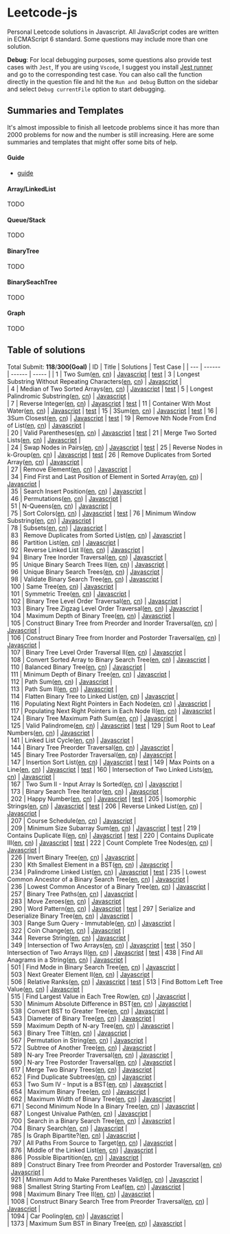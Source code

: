 # Leetcode-js

Personal Leetcode solutions in Javascript. All JavaScript codes are written in ECMAScript 6 standard. Some questions may include more than one solution.

**Debug**:  For local debugging purposes, some questions also provide test cases with `Jest`, If you are using `Vscode`, I suggest you install [Jest runner](https://marketplace.visualstudio.com/items?itemName=firsttris.vscode-jest-runner) and go to the corresponding test case. You can also call the function directly in the question file and hit the `Run and Debug` Button on the sidebar and select `Debug currentFile` option to start debugging.

## Summaries and Templates
It's almost impossible to finish all leetcode problems since it has more than 2000 problems for now and the number is still increasing. Here are some summaries and templates that might offer some bits of help.

#### **Guide**
* [guide](docs/guide.md)
#### **Array/LinkedList**
TODO
####  **Queue/Stack**
TODO
#### **BinaryTree**
TODO
####  **BinarySeachTree**
TODO
#### Graph
TODO
## Table of solutions
Total Submit: **118**/**300(Goal)**
| ID | Title | Solutions | Test Case |
  | --- | ------ | ------ | ----- |
| 1 | Two Sum([en](https://leetcode.com/problems/two-sum), [cn](https://leetcode.cn/problems/two-sum)) | [Javascript](./src/1.two-sum.js) |  [test](./test/1.two-sum.test.js)
| 3 | Longest Substring Without Repeating Characters([en](https://leetcode.com/problems/longest-substring-without-repeating-characters), [cn](https://leetcode.cn/problems/longest-substring-without-repeating-characters)) | [Javascript](./src/3.无重复字符的最长子串.js) |  
| 4 | Median of Two Sorted Arrays([en](https://leetcode.com/problems/median-of-two-sorted-arrays), [cn](https://leetcode.cn/problems/median-of-two-sorted-arrays)) | [Javascript](./src/4.median-of-two-sorted-arrays.js) |  [test](./test/4.median-of-two-sorted-arrays.test.js)
| 5 | Longest Palindromic Substring([en](https://leetcode.com/problems/longest-palindromic-substring), [cn](https://leetcode.cn/problems/longest-palindromic-substring)) | [Javascript](./src/5.最长回文子串.js) |  
| 7 | Reverse Integer([en](https://leetcode.com/problems/reverse-integer), [cn](https://leetcode.cn/problems/reverse-integer)) | [Javascript](./src/7.reverse-integer.js) |  [test](./test/7.reverse-integer.test.js)
| 11 | Container With Most Water([en](https://leetcode.com/problems/container-with-most-water), [cn](https://leetcode.cn/problems/container-with-most-water)) | [Javascript](./src/11.container-with-most-water.js) |  [test](./test/11.container-with-most-water.test.js)
| 15 | 3Sum([en](https://leetcode.com/problems/3sum), [cn](https://leetcode.cn/problems/3sum)) | [Javascript](./src/15.3-sum.js) |  [test](./test/15.3-sum.test.js)
| 16 | 3Sum Closest([en](https://leetcode.com/problems/3sum-closest), [cn](https://leetcode.cn/problems/3sum-closest)) | [Javascript](./src/16.3-sum-closest.js) |  [test](./test/16.3-sum-closest.test.js)
| 19 | Remove Nth Node From End of List([en](https://leetcode.com/problems/remove-nth-node-from-end-of-list), [cn](https://leetcode.cn/problems/remove-nth-node-from-end-of-list)) | [Javascript](./src/19.删除链表的倒数第-n-个结点.js) |  
| 20 | Valid Parentheses([en](https://leetcode.com/problems/valid-parentheses), [cn](https://leetcode.cn/problems/valid-parentheses)) | [Javascript](./src/20.valid-parentheses.js) |  [test](./test/20.valid-parentheses.test.js)
| 21 | Merge Two Sorted Lists([en](https://leetcode.com/problems/merge-two-sorted-lists), [cn](https://leetcode.cn/problems/merge-two-sorted-lists)) | [Javascript](./src/21.合并两个有序链表.js) |  
| 24 | Swap Nodes in Pairs([en](https://leetcode.com/problems/swap-nodes-in-pairs), [cn](https://leetcode.cn/problems/swap-nodes-in-pairs)) | [Javascript](./src/24.swap-nodes-in-pairs.js) |  [test](./test/24.swap-nodes-in-pairs.test.js)
| 25 | Reverse Nodes in k-Group([en](https://leetcode.com/problems/reverse-nodes-in-k-group), [cn](https://leetcode.cn/problems/reverse-nodes-in-k-group)) | [Javascript](./src/25.reverse-nodes-in-k-group.js) |  [test](./test/25.reverse-nodes-in-k-group.test.js)
| 26 | Remove Duplicates from Sorted Array([en](https://leetcode.com/problems/remove-duplicates-from-sorted-array), [cn](https://leetcode.cn/problems/remove-duplicates-from-sorted-array)) | [Javascript](./src/26.删除有序数组中的重复项.js) |  
| 27 | Remove Element([en](https://leetcode.com/problems/remove-element), [cn](https://leetcode.cn/problems/remove-element)) | [Javascript](./src/27.移除元素.js) |  
| 34 | Find First and Last Position of Element in Sorted Array([en](https://leetcode.com/problems/find-first-and-last-position-of-element-in-sorted-array), [cn](https://leetcode.cn/problems/find-first-and-last-position-of-element-in-sorted-array)) | [Javascript](./src/34.在排序数组中查找元素的第一个和最后一个位置.js) |  
| 35 | Search Insert Position([en](https://leetcode.com/problems/search-insert-position), [cn](https://leetcode.cn/problems/search-insert-position)) | [Javascript](./src/35.搜索插入位置.js) |  
| 46 | Permutations([en](https://leetcode.com/problems/permutations), [cn](https://leetcode.cn/problems/permutations)) | [Javascript](./src/46.全排列.js) |  
| 51 | N-Queens([en](https://leetcode.com/problems/n-queens), [cn](https://leetcode.cn/problems/n-queens)) | [Javascript](./src/51.n-皇后.js) |  
| 75 | Sort Colors([en](https://leetcode.com/problems/sort-colors), [cn](https://leetcode.cn/problems/sort-colors)) | [Javascript](./src/75.sort-colors.js) |  [test](./test/75.sort-colors.test.js)
| 76 | Minimum Window Substring([en](https://leetcode.com/problems/minimum-window-substring), [cn](https://leetcode.cn/problems/minimum-window-substring)) | [Javascript](./src/76.最小覆盖子串.js) |  
| 78 | Subsets([en](https://leetcode.com/problems/subsets), [cn](https://leetcode.cn/problems/subsets)) | [Javascript](./src/78.子集.js) |  
| 83 | Remove Duplicates from Sorted List([en](https://leetcode.com/problems/remove-duplicates-from-sorted-list), [cn](https://leetcode.cn/problems/remove-duplicates-from-sorted-list)) | [Javascript](./src/83.删除排序链表中的重复元素.js) |  
| 86 | Partition List([en](https://leetcode.com/problems/partition-list), [cn](https://leetcode.cn/problems/partition-list)) | [Javascript](./src/86.分隔链表.js) |  
| 92 | Reverse Linked List II([en](https://leetcode.com/problems/reverse-linked-list-ii), [cn](https://leetcode.cn/problems/reverse-linked-list-ii)) | [Javascript](./src/92.反转链表-ii.js) |  
| 94 | Binary Tree Inorder Traversal([en](https://leetcode.com/problems/binary-tree-inorder-traversal), [cn](https://leetcode.cn/problems/binary-tree-inorder-traversal)) | [Javascript](./src/94.二叉树的中序遍历.js) |  
| 95 | Unique Binary Search Trees II([en](https://leetcode.com/problems/unique-binary-search-trees-ii), [cn](https://leetcode.cn/problems/unique-binary-search-trees-ii)) | [Javascript](./src/95.不同的二叉搜索树-ii.js) |  
| 96 | Unique Binary Search Trees([en](https://leetcode.com/problems/unique-binary-search-trees), [cn](https://leetcode.cn/problems/unique-binary-search-trees)) | [Javascript](./src/96.不同的二叉搜索树.js) |  
| 98 | Validate Binary Search Tree([en](https://leetcode.com/problems/validate-binary-search-tree), [cn](https://leetcode.cn/problems/validate-binary-search-tree)) | [Javascript](./src/98.验证二叉搜索树.js) |  
| 100 | Same Tree([en](https://leetcode.com/problems/same-tree), [cn](https://leetcode.cn/problems/same-tree)) | [Javascript](./src/100.相同的树.js) |  
| 101 | Symmetric Tree([en](https://leetcode.com/problems/symmetric-tree), [cn](https://leetcode.cn/problems/symmetric-tree)) | [Javascript](./src/101.对称二叉树.js) |  
| 102 | Binary Tree Level Order Traversal([en](https://leetcode.com/problems/binary-tree-level-order-traversal), [cn](https://leetcode.cn/problems/binary-tree-level-order-traversal)) | [Javascript](./src/102.二叉树的层序遍历.js) |  
| 103 | Binary Tree Zigzag Level Order Traversal([en](https://leetcode.com/problems/binary-tree-zigzag-level-order-traversal), [cn](https://leetcode.cn/problems/binary-tree-zigzag-level-order-traversal)) | [Javascript](./src/103.二叉树的锯齿形层序遍历.js) |  
| 104 | Maximum Depth of Binary Tree([en](https://leetcode.com/problems/maximum-depth-of-binary-tree), [cn](https://leetcode.cn/problems/maximum-depth-of-binary-tree)) | [Javascript](./src/104.二叉树的最大深度.js) |  
| 105 | Construct Binary Tree from Preorder and Inorder Traversal([en](https://leetcode.com/problems/construct-binary-tree-from-preorder-and-inorder-traversal), [cn](https://leetcode.cn/problems/construct-binary-tree-from-preorder-and-inorder-traversal)) | [Javascript](./src/105.从前序与中序遍历序列构造二叉树.js) |  
| 106 | Construct Binary Tree from Inorder and Postorder Traversal([en](https://leetcode.com/problems/construct-binary-tree-from-inorder-and-postorder-traversal), [cn](https://leetcode.cn/problems/construct-binary-tree-from-inorder-and-postorder-traversal)) | [Javascript](./src/106.从中序与后序遍历序列构造二叉树.js) |  
| 107 | Binary Tree Level Order Traversal II([en](https://leetcode.com/problems/binary-tree-level-order-traversal-ii), [cn](https://leetcode.cn/problems/binary-tree-level-order-traversal-ii)) | [Javascript](./src/107.二叉树的层序遍历-ii.js) |  
| 108 | Convert Sorted Array to Binary Search Tree([en](https://leetcode.com/problems/convert-sorted-array-to-binary-search-tree), [cn](https://leetcode.cn/problems/convert-sorted-array-to-binary-search-tree)) | [Javascript](./src/108.将有序数组转换为二叉搜索树.js) |  
| 110 | Balanced Binary Tree([en](https://leetcode.com/problems/balanced-binary-tree), [cn](https://leetcode.cn/problems/balanced-binary-tree)) | [Javascript](./src/110.平衡二叉树.js) |  
| 111 | Minimum Depth of Binary Tree([en](https://leetcode.com/problems/minimum-depth-of-binary-tree), [cn](https://leetcode.cn/problems/minimum-depth-of-binary-tree)) | [Javascript](./src/111.二叉树的最小深度.js) |  
| 112 | Path Sum([en](https://leetcode.com/problems/path-sum), [cn](https://leetcode.cn/problems/path-sum)) | [Javascript](./src/112.路径总和.js) |  
| 113 | Path Sum II([en](https://leetcode.com/problems/path-sum-ii), [cn](https://leetcode.cn/problems/path-sum-ii)) | [Javascript](./src/113.路径总和-ii.js) |  
| 114 | Flatten Binary Tree to Linked List([en](https://leetcode.com/problems/flatten-binary-tree-to-linked-list), [cn](https://leetcode.cn/problems/flatten-binary-tree-to-linked-list)) | [Javascript](./src/114.二叉树展开为链表.js) |  
| 116 | Populating Next Right Pointers in Each Node([en](https://leetcode.com/problems/populating-next-right-pointers-in-each-node), [cn](https://leetcode.cn/problems/populating-next-right-pointers-in-each-node)) | [Javascript](./src/116.填充每个节点的下一个右侧节点指针.js) |  
| 117 | Populating Next Right Pointers in Each Node II([en](https://leetcode.com/problems/populating-next-right-pointers-in-each-node-ii), [cn](https://leetcode.cn/problems/populating-next-right-pointers-in-each-node-ii)) | [Javascript](./src/117.填充每个节点的下一个右侧节点指针-ii.js) |  
| 124 | Binary Tree Maximum Path Sum([en](https://leetcode.com/problems/binary-tree-maximum-path-sum), [cn](https://leetcode.cn/problems/binary-tree-maximum-path-sum)) | [Javascript](./src/124.二叉树中的最大路径和.js) |  
| 125 | Valid Palindrome([en](https://leetcode.com/problems/valid-palindrome), [cn](https://leetcode.cn/problems/valid-palindrome)) | [Javascript](./src/125.valid-palindrome.js) |  [test](./test/125.valid-palindrome.test.js)
| 129 | Sum Root to Leaf Numbers([en](https://leetcode.com/problems/sum-root-to-leaf-numbers), [cn](https://leetcode.cn/problems/sum-root-to-leaf-numbers)) | [Javascript](./src/129.求根节点到叶节点数字之和.js) |  
| 141 | Linked List Cycle([en](https://leetcode.com/problems/linked-list-cycle), [cn](https://leetcode.cn/problems/linked-list-cycle)) | [Javascript](./src/141.环形链表.js) |  
| 144 | Binary Tree Preorder Traversal([en](https://leetcode.com/problems/binary-tree-preorder-traversal), [cn](https://leetcode.cn/problems/binary-tree-preorder-traversal)) | [Javascript](./src/144.二叉树的前序遍历.js) |  
| 145 | Binary Tree Postorder Traversal([en](https://leetcode.com/problems/binary-tree-postorder-traversal), [cn](https://leetcode.cn/problems/binary-tree-postorder-traversal)) | [Javascript](./src/145.二叉树的后序遍历.js) |  
| 147 | Insertion Sort List([en](https://leetcode.com/problems/insertion-sort-list), [cn](https://leetcode.cn/problems/insertion-sort-list)) | [Javascript](./src/147.insertion-sort-list.js) |  [test](./test/147.insertion-sort-list.test.js)
| 149 | Max Points on a Line([en](https://leetcode.com/problems/max-points-on-a-line), [cn](https://leetcode.cn/problems/max-points-on-a-line)) | [Javascript](./src/149.max-points-on-a-line.js) |  [test](./test/149.max-points-on-a-line.test.js)
| 160 | Intersection of Two Linked Lists([en](https://leetcode.com/problems/intersection-of-two-linked-lists), [cn](https://leetcode.cn/problems/intersection-of-two-linked-lists)) | [Javascript](./src/160.相交链表.js) |  
| 167 | Two Sum II - Input Array Is Sorted([en](https://leetcode.com/problems/two-sum-ii---input-array-is-sorted), [cn](https://leetcode.cn/problems/two-sum-ii---input-array-is-sorted)) | [Javascript](./src/167.两数之和-ii-输入有序数组.js) |  
| 173 | Binary Search Tree Iterator([en](https://leetcode.com/problems/binary-search-tree-iterator), [cn](https://leetcode.cn/problems/binary-search-tree-iterator)) | [Javascript](./src/173.二叉搜索树迭代器.js) |  
| 202 | Happy Number([en](https://leetcode.com/problems/happy-number), [cn](https://leetcode.cn/problems/happy-number)) | [Javascript](./src/202.happy-number.js) |  [test](./test/202.happy-number.test.js)
| 205 | Isomorphic Strings([en](https://leetcode.com/problems/isomorphic-strings), [cn](https://leetcode.cn/problems/isomorphic-strings)) | [Javascript](./src/205.isomorphic-strings.js) |  [test](./test/205.isomorphic-strings.test.js)
| 206 | Reverse Linked List([en](https://leetcode.com/problems/reverse-linked-list), [cn](https://leetcode.cn/problems/reverse-linked-list)) | [Javascript](./src/206.反转链表.js) |  
| 207 | Course Schedule([en](https://leetcode.com/problems/course-schedule), [cn](https://leetcode.cn/problems/course-schedule)) | [Javascript](./src/207.课程表.js) |  
| 209 | Minimum Size Subarray Sum([en](https://leetcode.com/problems/minimum-size-subarray-sum), [cn](https://leetcode.cn/problems/minimum-size-subarray-sum)) | [Javascript](./src/209.minimum-size-subarray-sum.js) |  [test](./test/209.minimum-size-subarray-sum.test.js)
| 219 | Contains Duplicate II([en](https://leetcode.com/problems/contains-duplicate-ii), [cn](https://leetcode.cn/problems/contains-duplicate-ii)) | [Javascript](./src/219.contains-duplicate-ii.js) |  [test](./test/219.contains-duplicate-ii.test.js)
| 220 | Contains Duplicate III([en](https://leetcode.com/problems/contains-duplicate-iii), [cn](https://leetcode.cn/problems/contains-duplicate-iii)) | [Javascript](./src/220.contains-duplicate-iii.js) |  [test](./test/220.contains-duplicate-iii.test.js)
| 222 | Count Complete Tree Nodes([en](https://leetcode.com/problems/count-complete-tree-nodes), [cn](https://leetcode.cn/problems/count-complete-tree-nodes)) | [Javascript](./src/222.完全二叉树的节点个数.js) |  
| 226 | Invert Binary Tree([en](https://leetcode.com/problems/invert-binary-tree), [cn](https://leetcode.cn/problems/invert-binary-tree)) | [Javascript](./src/226.翻转二叉树.js) |  
| 230 | Kth Smallest Element in a BST([en](https://leetcode.com/problems/kth-smallest-element-in-a-bst), [cn](https://leetcode.cn/problems/kth-smallest-element-in-a-bst)) | [Javascript](./src/230.二叉搜索树中第k小的元素.js) |  
| 234 | Palindrome Linked List([en](https://leetcode.com/problems/palindrome-linked-list), [cn](https://leetcode.cn/problems/palindrome-linked-list)) | [Javascript](./src/234.palindrome-linked-list.js) |  [test](./test/234.palindrome-linked-list.test.js)
| 235 | Lowest Common Ancestor of a Binary Search Tree([en](https://leetcode.com/problems/lowest-common-ancestor-of-a-binary-search-tree), [cn](https://leetcode.cn/problems/lowest-common-ancestor-of-a-binary-search-tree)) | [Javascript](./src/235.二叉搜索树的最近公共祖先.js) |  
| 236 | Lowest Common Ancestor of a Binary Tree([en](https://leetcode.com/problems/lowest-common-ancestor-of-a-binary-tree), [cn](https://leetcode.cn/problems/lowest-common-ancestor-of-a-binary-tree)) | [Javascript](./src/236.二叉树的最近公共祖先.js) |  
| 257 | Binary Tree Paths([en](https://leetcode.com/problems/binary-tree-paths), [cn](https://leetcode.cn/problems/binary-tree-paths)) | [Javascript](./src/257.二叉树的所有路径.js) |  
| 283 | Move Zeroes([en](https://leetcode.com/problems/move-zeroes), [cn](https://leetcode.cn/problems/move-zeroes)) | [Javascript](./src/283.移动零.js) |  
| 290 | Word Pattern([en](https://leetcode.com/problems/word-pattern), [cn](https://leetcode.cn/problems/word-pattern)) | [Javascript](./src/290.word-pattern.js) |  [test](./test/290.word-pattern.test.js)
| 297 | Serialize and Deserialize Binary Tree([en](https://leetcode.com/problems/serialize-and-deserialize-binary-tree), [cn](https://leetcode.cn/problems/serialize-and-deserialize-binary-tree)) | [Javascript](./src/297.二叉树的序列化与反序列化.js) |  
| 303 | Range Sum Query - Immutable([en](https://leetcode.com/problems/range-sum-query---immutable), [cn](https://leetcode.cn/problems/range-sum-query---immutable)) | [Javascript](./src/303.区域和检索-数组不可变.js) |  
| 322 | Coin Change([en](https://leetcode.com/problems/coin-change), [cn](https://leetcode.cn/problems/coin-change)) | [Javascript](./src/322.零钱兑换.js) |  
| 344 | Reverse String([en](https://leetcode.com/problems/reverse-string), [cn](https://leetcode.cn/problems/reverse-string)) | [Javascript](./src/344.反转字符串.js) |  
| 349 | Intersection of Two Arrays([en](https://leetcode.com/problems/intersection-of-two-arrays), [cn](https://leetcode.cn/problems/intersection-of-two-arrays)) | [Javascript](./src/349.intersection-of-two-arrays.js) |  [test](./test/349.intersection-of-two-arrays.test.js)
| 350 | Intersection of Two Arrays II([en](https://leetcode.com/problems/intersection-of-two-arrays-ii), [cn](https://leetcode.cn/problems/intersection-of-two-arrays-ii)) | [Javascript](./src/350.intersection-of-two-arrays-ii.js) |  [test](./test/350.intersection-of-two-arrays-ii.test.js)
| 438 | Find All Anagrams in a String([en](https://leetcode.com/problems/find-all-anagrams-in-a-string), [cn](https://leetcode.cn/problems/find-all-anagrams-in-a-string)) | [Javascript](./src/438.找到字符串中所有字母异位词.js) |  
| 501 | Find Mode in Binary Search Tree([en](https://leetcode.com/problems/find-mode-in-binary-search-tree), [cn](https://leetcode.cn/problems/find-mode-in-binary-search-tree)) | [Javascript](./src/501.二叉搜索树中的众数.js) |  
| 503 | Next Greater Element II([en](https://leetcode.com/problems/next-greater-element-ii), [cn](https://leetcode.cn/problems/next-greater-element-ii)) | [Javascript](./src/503.下一个更大元素-ii.js) |  
| 506 | Relative Ranks([en](https://leetcode.com/problems/relative-ranks), [cn](https://leetcode.cn/problems/relative-ranks)) | [Javascript](./src/506.relative-ranks.js) |  [test](./test/506.relative-ranks.test.js)
| 513 | Find Bottom Left Tree Value([en](https://leetcode.com/problems/find-bottom-left-tree-value), [cn](https://leetcode.cn/problems/find-bottom-left-tree-value)) | [Javascript](./src/513.找树左下角的值.js) |  
| 515 | Find Largest Value in Each Tree Row([en](https://leetcode.com/problems/find-largest-value-in-each-tree-row), [cn](https://leetcode.cn/problems/find-largest-value-in-each-tree-row)) | [Javascript](./src/515.在每个树行中找最大值.js) |  
| 530 | Minimum Absolute Difference in BST([en](https://leetcode.com/problems/minimum-absolute-difference-in-bst), [cn](https://leetcode.cn/problems/minimum-absolute-difference-in-bst)) | [Javascript](./src/530.二叉搜索树的最小绝对差.js) |  
| 538 | Convert BST to Greater Tree([en](https://leetcode.com/problems/convert-bst-to-greater-tree), [cn](https://leetcode.cn/problems/convert-bst-to-greater-tree)) | [Javascript](./src/538.把二叉搜索树转换为累加树.js) |  
| 543 | Diameter of Binary Tree([en](https://leetcode.com/problems/diameter-of-binary-tree), [cn](https://leetcode.cn/problems/diameter-of-binary-tree)) | [Javascript](./src/543.二叉树的直径.js) |  
| 559 | Maximum Depth of N-ary Tree([en](https://leetcode.com/problems/maximum-depth-of-n-ary-tree), [cn](https://leetcode.cn/problems/maximum-depth-of-n-ary-tree)) | [Javascript](./src/559.n-叉树的最大深度.js) |  
| 563 | Binary Tree Tilt([en](https://leetcode.com/problems/binary-tree-tilt), [cn](https://leetcode.cn/problems/binary-tree-tilt)) | [Javascript](./src/563.二叉树的坡度.js) |  
| 567 | Permutation in String([en](https://leetcode.com/problems/permutation-in-string), [cn](https://leetcode.cn/problems/permutation-in-string)) | [Javascript](./src/567.字符串的排列.js) |  
| 572 | Subtree of Another Tree([en](https://leetcode.com/problems/subtree-of-another-tree), [cn](https://leetcode.cn/problems/subtree-of-another-tree)) | [Javascript](./src/572.另一棵树的子树.js) |  
| 589 | N-ary Tree Preorder Traversal([en](https://leetcode.com/problems/n-ary-tree-preorder-traversal), [cn](https://leetcode.cn/problems/n-ary-tree-preorder-traversal)) | [Javascript](./src/589.n-叉树的前序遍历.js) |  
| 590 | N-ary Tree Postorder Traversal([en](https://leetcode.com/problems/n-ary-tree-postorder-traversal), [cn](https://leetcode.cn/problems/n-ary-tree-postorder-traversal)) | [Javascript](./src/590.n-叉树的后序遍历.js) |  
| 617 | Merge Two Binary Trees([en](https://leetcode.com/problems/merge-two-binary-trees), [cn](https://leetcode.cn/problems/merge-two-binary-trees)) | [Javascript](./src/617.合并二叉树.js) |  
| 652 | Find Duplicate Subtrees([en](https://leetcode.com/problems/find-duplicate-subtrees), [cn](https://leetcode.cn/problems/find-duplicate-subtrees)) | [Javascript](./src/652.寻找重复的子树.js) |  
| 653 | Two Sum IV - Input is a BST([en](https://leetcode.com/problems/two-sum-iv---input-is-a-bst), [cn](https://leetcode.cn/problems/two-sum-iv---input-is-a-bst)) | [Javascript](./src/653.两数之和-iv-输入二叉搜索树.js) |  
| 654 | Maximum Binary Tree([en](https://leetcode.com/problems/maximum-binary-tree), [cn](https://leetcode.cn/problems/maximum-binary-tree)) | [Javascript](./src/654.最大二叉树.js) |  
| 662 | Maximum Width of Binary Tree([en](https://leetcode.com/problems/maximum-width-of-binary-tree), [cn](https://leetcode.cn/problems/maximum-width-of-binary-tree)) | [Javascript](./src/662.二叉树最大宽度.js) |  
| 671 | Second Minimum Node In a Binary Tree([en](https://leetcode.com/problems/second-minimum-node-in-a-binary-tree), [cn](https://leetcode.cn/problems/second-minimum-node-in-a-binary-tree)) | [Javascript](./src/671.二叉树中第二小的节点.js) |  
| 687 | Longest Univalue Path([en](https://leetcode.com/problems/longest-univalue-path), [cn](https://leetcode.cn/problems/longest-univalue-path)) | [Javascript](./src/687.最长同值路径.js) |  
| 700 | Search in a Binary Search Tree([en](https://leetcode.com/problems/search-in-a-binary-search-tree), [cn](https://leetcode.cn/problems/search-in-a-binary-search-tree)) | [Javascript](./src/700.二叉搜索树中的搜索.js) |  
| 704 | Binary Search([en](https://leetcode.com/problems/binary-search), [cn](https://leetcode.cn/problems/binary-search)) | [Javascript](./src/704.二分查找.js) |  
| 785 | Is Graph Bipartite?([en](https://leetcode.com/problems/is-graph-bipartite?), [cn](https://leetcode.cn/problems/is-graph-bipartite?)) | [Javascript](./src/785.判断二分图.js) |  
| 797 | All Paths From Source to Target([en](https://leetcode.com/problems/all-paths-from-source-to-target), [cn](https://leetcode.cn/problems/all-paths-from-source-to-target)) | [Javascript](./src/797.所有可能的路径.js) |  
| 876 | Middle of the Linked List([en](https://leetcode.com/problems/middle-of-the-linked-list), [cn](https://leetcode.cn/problems/middle-of-the-linked-list)) | [Javascript](./src/876.链表的中间结点.js) |  
| 886 | Possible Bipartition([en](https://leetcode.com/problems/possible-bipartition), [cn](https://leetcode.cn/problems/possible-bipartition)) | [Javascript](./src/886.可能的二分法.js) |  
| 889 | Construct Binary Tree from Preorder and Postorder Traversal([en](https://leetcode.com/problems/construct-binary-tree-from-preorder-and-postorder-traversal), [cn](https://leetcode.cn/problems/construct-binary-tree-from-preorder-and-postorder-traversal)) | [Javascript](./src/889.根据前序和后序遍历构造二叉树.js) |  
| 921 | Minimum Add to Make Parentheses Valid([en](https://leetcode.com/problems/minimum-add-to-make-parentheses-valid), [cn](https://leetcode.cn/problems/minimum-add-to-make-parentheses-valid)) | [Javascript](./src/921.使括号有效的最少添加.js) |  
| 988 | Smallest String Starting From Leaf([en](https://leetcode.com/problems/smallest-string-starting-from-leaf), [cn](https://leetcode.cn/problems/smallest-string-starting-from-leaf)) | [Javascript](./src/988.从叶结点开始的最小字符串.js) |  
| 998 | Maximum Binary Tree II([en](https://leetcode.com/problems/maximum-binary-tree-ii), [cn](https://leetcode.cn/problems/maximum-binary-tree-ii)) | [Javascript](./src/998.maximum-binary-tree-ii.js) |  
| 1008 | Construct Binary Search Tree from Preorder Traversal([en](https://leetcode.com/problems/construct-binary-search-tree-from-preorder-traversal), [cn](https://leetcode.cn/problems/construct-binary-search-tree-from-preorder-traversal)) | [Javascript](./src/1008.前序遍历构造二叉搜索树.js) |  
| 1094 | Car Pooling([en](https://leetcode.com/problems/car-pooling), [cn](https://leetcode.cn/problems/car-pooling)) | [Javascript](./src/1094.拼车.js) |  
| 1373 | Maximum Sum BST in Binary Tree([en](https://leetcode.com/problems/maximum-sum-bst-in-binary-tree), [cn](https://leetcode.cn/problems/maximum-sum-bst-in-binary-tree)) | [Javascript](./src/1373.二叉搜索子树的最大键值和.js) |  
